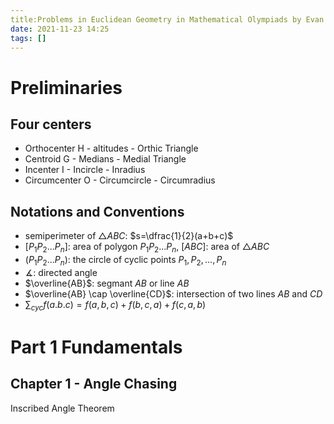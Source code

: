 ```yaml
---
title:Problems in Euclidean Geometry in Mathematical Olympiads by Evan Chen
date: 2021-11-23 14:25
tags: []
---
```


# Preliminaries

## Four centers

* Orthocenter H - altitudes - Orthic Triangle
* Centroid G - Medians - Medial Triangle
* Incenter I - Incircle - Inradius
* Circumcenter O - Circumcircle - Circumradius

## Notations and Conventions

* semiperimeter of $\triangle{ABC}$: $s=\dfrac{1}{2}(a+b+c)$
* $[P_1P_2...P_n]$: area of polygon $P_1P_2...P_n$, $[ABC]$: area of $\triangle{ABC}$
* $(P_1P_2...P_n)$: the circle of cyclic points $P_1, P_2,...,P_n$
* $\measuredangle$: directed angle
* $\overline{AB}$: segmant $AB$ or line $AB$
* $\overline{AB} \cap \overline{CD}$: intersection of two lines $AB$ and $CD$
* $\displaystyle \sum_{cyc}{f(a.b.c)} = f(a,b,c)+f(b,c,a)+f(c,a,b)$


# Part 1 Fundamentals

## Chapter 1 - Angle Chasing

Inscribed Angle Theorem


